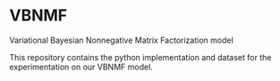 # VBNMF
Variational Bayesian Nonnegative Matrix Factorization model

This repository contains the python implementation and dataset for the experimentation on our VBNMF model.
